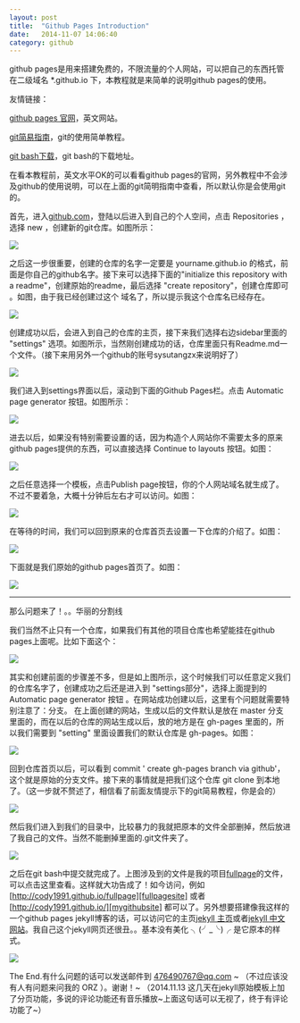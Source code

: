 ```yaml
---
layout: post
title:  "Github Pages Introduction"
date:   2014-11-07 14:06:40
category: github
---
```

github pages是用来搭建免费的，不限流量的个人网站，可以把自己的东西托管在二级域名 *.github.io 下，本教程就是来简单的说明github pages的使用。

友情链接：

[github pages 官网][githubpages]，英文网站。

[git简易指南][gitintro]，git的使用简单教程。

[git bash下载][gitbashsite]，git bash的下载地址。

在看本教程前，英文水平OK的可以看看github pages的官网，另外教程中不会涉及github的使用说明，可以在上面的git简明指南中查看，所以默认你是会使用git的。

首先，进入[github.com][gitsite]，登陆以后进入到自己的个人空间，点击 Repositories ，选择 new ，创建新的git仓库。如图所示：

<img src="{{site.url}}sysutangzxBlog/source/2014.11.07/1.png">

之后这一步很重要，创建的仓库的名字一定要是 yourname.github.io 的格式，前面是你自己的github名字。接下来可以选择下面的"initialize this repository with a readme"，创建原始的readme，最后选择 "create repository"，创建仓库即可 。如图，由于我已经创建过这个 域名了，所以提示我这个仓库名已经存在。

<img src="{{site.url}}sysutangzxBlog/source/2014.11.07/2.png">

创建成功以后，会进入到自己的仓库的主页，接下来我们选择右边sidebar里面的 "settings" 选项。如图所示，当然刚创建成功的话，仓库里面只有Readme.md一个文件。（接下来用另外一个github的账号sysutangzx来说明好了）

<img src="{{site.url}}sysutangzxBlog/source/2014.11.07/3.png">

我们进入到settings界面以后，滚动到下面的Github Pages栏。点击 Automatic page generator 按钮。如图所示：

<img src="{{site.url}}sysutangzxBlog/source/2014.11.07/4.png">

进去以后，如果没有特别需要设置的话，因为构造个人网站你不需要太多的原来github pages提供的东西，可以直接选择 Continue to layouts 按钮。如图：

<img src="{{site.url}}sysutangzxBlog/source/2014.11.07/5.png">

之后任意选择一个模板，点击Publish page按钮，你的个人网站域名就生成了。不过不要着急，大概十分钟后左右才可以访问。如图：

<img src="{{site.url}}sysutangzxBlog/source/2014.11.07/6.png">

在等待的时间，我们可以回到原来的仓库首页去设置一下仓库的介绍了。如图：

<img src="{{site.url}}sysutangzxBlog/source/2014.11.07/7.png">

下面就是我们原始的github pages首页了。如图：

<img src="{{site.url}}sysutangzxBlog/source/2014.11.07/8.png">

------------------------------------------------------------------------------------------------------------

那么问题来了！。。华丽的分割线

我们当然不止只有一个仓库，如果我们有其他的项目仓库也希望能挂在github pages上面呢。比如下面这个：

<img src="{{site.url}}sysutangzxBlog/source/2014.11.07/9.png">

其实和创建前面的步骤差不多，但是如上图所示，这个时候我们可以任意定义我们的仓库名字了，创建成功之后还是进入到 "settings部分"，选择上面提到的 Automatic page generator 按钮 。在网站成功创建以后，这里有个问题就需要特别注意了：分支。
在上面创建的网站，生成以后的文件默认是放在 master 分支里面的，而在以后的仓库的网站生成以后，放的地方是在 gh-pages 里面的，所以我们需要到 "setting" 里面设置我们的默认仓库是 gh-pages。如图：

<img src="{{site.url}}sysutangzxBlog/source/2014.11.07/10.png">

回到仓库首页以后，可以看到 commit ' create gh-pages branch via github'，这个就是原始的分支文件。接下来的事情就是把我们这个仓库 git clone 到本地了。（这一步就不赘述了，相信看了前面友情提示下的git简易教程，你是会的）

<img src="{{site.url}}sysutangzxBlog/source/2014.11.07/11.png">

然后我们进入到我们的目录中，比较暴力的我就把原本的文件全部删掉，然后放进了我自己的文件。当然不能删掉里面的.git文件夹了。

<img src="{{site.url}}sysutangzxBlog/source/2014.11.07/12.png">

之后在git bash中提交就完成了。上图涉及到的文件是我的项目[fullpage][fullpagesite]的文件，可以点击这里查看。这样就大功告成了！如今访问，例如 [http://cody1991.github.io/fullpage][fullpagesite] 或者 [http://cody1991.github.io/][mygithubsite] 都可以了。另外想要搭建像我这样的一个github pages jekyll博客的话，可以访问它的主页[jekyll 主页][jekyllsite]或者[jekyll 中文网站][jekyllcn]。我自己这个jekyll网页还很丑。。基本没有美化 ╮(╯_╰)╭ 是它原本的样式。

<img src="{{site.url}}sysutangzxBlog/source/2014.11.07/13.png">

The End.有什么问题的话可以发送邮件到 476490767@qq.com ~ （不过应该没有人有问题来问我的 ORZ ）。谢谢！~   （2014.11.13  这几天在jekyll原始模板上加了分页功能，多说的评论功能还有音乐播放~上面这句话可以无视了，终于有评论功能了~）

[gitbashsite]:http://git-scm.com/downloads
[githubpages]: https://pages.github.com/
[gitintro]: http://www.bootcss.com/p/git-guide/
[gitsite]:https://github.com/
[fullpagesite]:http://cody1991.github.io/fullpage
[mygithubsite]:http://cody1991.github.io/
[jekyllsite]:http://jekyllrb.com/
[jekyllcn]:http://jekyllcn.com/
